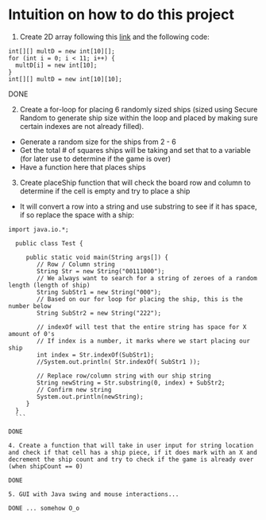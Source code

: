 Intuition on how to do this project
===================================

1. Create 2D array following this [link](http://stackoverflow.com/questions/12231453/syntax-for-creating-a-two-dimensional-array) and the following code:

```
int[][] multD = new int[10][];
for (int i = 0; i < 11; i++) {
  multD[i] = new int[10];
}
int[][] multD = new int[10][10];
```

DONE

2. Create a for-loop for placing 6 randomly sized ships (sized using Secure Random to generate ship size within the loop and placed by making sure certain indexes are not already filled).
  - Generate a random size for the ships from 2 - 6
  - Get the total # of squares ships will be taking and set that to a variable (for later use to determine if the game is over)
  - Have a function here that places ships

3. Create placeShip function that will check the board row and column to determine if the cell is empty and try to place a ship
  - It will convert a row into a string and use substring to see if it has space, if so replace the space with a ship:

  ```
  import java.io.*;

    public class Test {

       public static void main(String args[]) {
          // Row / Column string
          String Str = new String("00111000");
          // We always want to search for a string of zeroes of a random length (length of ship)
          String SubStr1 = new String("000");
          // Based on our for loop for placing the ship, this is the number below
          String SubStr2 = new String("222");

          // indexOf will test that the entire string has space for X amount of 0's
          // If index is a number, it marks where we start placing our ship
          int index = Str.indexOf(SubStr1);
          //System.out.println( Str.indexOf( SubStr1 ));

          // Replace row/column string with our ship string
          String newString = Str.substring(0, index) + SubStr2;
          // Confirm new string
          System.out.println(newString);
       }
    }
    ```

DONE

4. Create a function that will take in user input for string location and check if that cell has a ship piece, if it does mark with an X and decrement the ship count and try to check if the game is already over (when shipCount == 0)

DONE

5. GUI with Java swing and mouse interactions...

DONE ... somehow O_o

